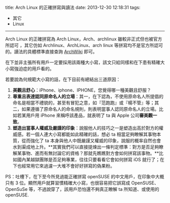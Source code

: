 title: Arch Linux 的正確拼寫與讀法
date: 2013-12-30 12:18:31
tags:
- 其它
- Linux
---
Arch Linux 的正確拼寫為 Arch Linux，Arch、archlinux 雖較非正式但也被官方所認可 ，其它仿如 Archlinux、ArchLinux、arch linux 等拼寫均不是官方所認可的。讀法的具體標準直接查詢 [ArchWiki][1] 即可。

在下並非主張所有用戶一定要採用該兩種大小寫，該文只給同樣和在下患有精確大小寫強迫症的用戶看的。

若要說為何規範大小寫的話，在下目前有總結出三道原因：

1. **美觀且舒心**：iPhone、iphone、IPHONE，您覺得哪一種美觀且舒服？
2. **尊重且表達認同原命名人的立場**：其一，在下認為，不使用原命名人所提倡的命名是相當不禮貌的，甚至有冒犯之意，如『范跑跑』或『楊不管』等；其二，如果遵循了原命名人的命名規則，則表明當事人認同原命名人的立場。比如若某用戶用 iPhone 來稱呼該產品，就表明了 ta 與 Apple 公司**審美觀一致**。
3. **塑造出當事人權威及嚴謹的印象**：說服他人的技巧之一是塑造出高於對方的權威感。若一個人連大小寫都能如此精確的話，想必 ta 相當足夠瞭解其事物本質，從而強化了 ta 本身與他人中既嚴謹又權威的印象，說服的概率自然也會水到渠成地上升。**其實我們可以直接提煉出一條判定標準：對方是否足夠瞭解某事物、進而有無討論它的資格？那就先瞧瞧對方會如何拼寫該事物。**比如國內某越獄團隊是否足夠專業，往往只要看看它會如何拼寫 iOS 就行了；在下也經常用它來過濾一大堆不會好好拼寫的偽果粉。

PS：吐槽下，在下至今所見過能正確拼寫 openSUSE 的中文用戶，在印象中大概只有 3 位。顯然用戶就算習慣精確大小寫，也很容易把它誤寫成 OpenSUSE、OpenSuSe 等，不過說穿了，該用戶恐怕還不夠真正瞭解 ta 所知道、或使用的 openSUSE.


  [1]: https://wiki.archlinux.org/index.php/Arch_Terminology_%28%E7%AE%80%E4%BD%93%E4%B8%AD%E6%96%87%29#Arch_Linux
